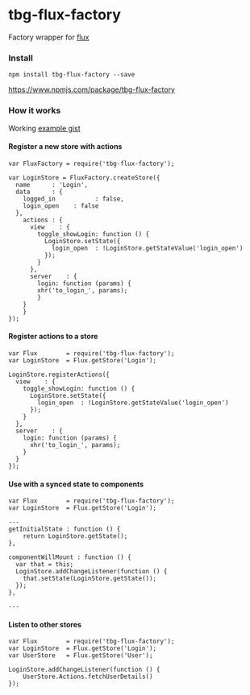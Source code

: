 # tbg-flux-factory
Factory wrapper for [flux](https://github.com/facebook/flux)

### Install

`npm install tbg-flux-factory --save`

https://www.npmjs.com/package/tbg-flux-factory

### How it works

Working [example gist](http://requirebin.com/?gist=ecbd038f297594dab76a) 

#### Register a new store with actions
```
var FluxFactory = require('tbg-flux-factory');

var LoginStore = FluxFactory.createStore({
  name		: 'Login',
  data		: {
    logged_in			: false,
    login_open    : false
  },
	actions : {
	  view    : {
	    toggle_showLogin: function () {
	      LoginStore.setState({
	        login_open  : !LoginStore.getStateValue('login_open')
	      });
	    }
	  },
	  server	: {
    	login: function (params) {
        xhr('to_login_', params);
    	}
    }
	}
});
```

#### Register actions to a store

```
var Flux        = require('tbg-flux-factory');
var LoginStore  = Flux.getStore('Login');

LoginStore.registerActions({
  view    : {
    toggle_showLogin: function () {
      LoginStore.setState({
        login_open  : !LoginStore.getStateValue('login_open')
      });
    }
  },
  server	: {
  	login: function (params) {
      xhr('to_login_', params);
  	}
  }
});

```

#### Use with a synced state to components

```
var Flux        = require('tbg-flux-factory');
var LoginStore  = Flux.getStore('Login');

---
getInitialState : function () {
	return LoginStore.getState();
},

componentWillMount : function () {
  var that = this;
  LoginStore.addChangeListener(function () {
  	that.setState(LoginStore.getState());
  });
},

---
```

#### Listen to other stores
```
var Flux        = require('tbg-flux-factory');
var LoginStore  = Flux.getStore('Login');
var UserStore  	= Flux.getStore('User');

LoginStore.addChangeListener(function () {
	UserStore.Actions.fetchUserDetails()
});
```
